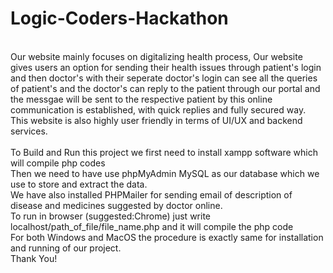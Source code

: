 # Logic-Coders-Hackathon
<br>
Our website mainly focuses on digitalizing health process, Our website gives users an option for sending their health issues through patient's login and then doctor's with their seperate doctor's login can see all the queries of patient's and the doctor's can reply to the patient through our portal and the messgae will be sent to the respective patient by this online communication is established, with quick replies and fully secured way. This website is also highly user friendly in terms of UI/UX and backend services.
<br><br>
To Build and Run this project we first need to install xampp software which will compile php codes
<br>
Then we need to have use phpMyAdmin MySQL as our database which we use to store and extract the data.
<br>
We have also installed PHPMailer for sending email of description of disease and medicines suggested by doctor online.
<br>
To run in browser (suggested:Chrome) just write localhost/path_of_file/file_name.php and it will compile the php code
<br>
For both Windows and MacOS the procedure is exactly same for installation and running of our project.
<br>
Thank You!
